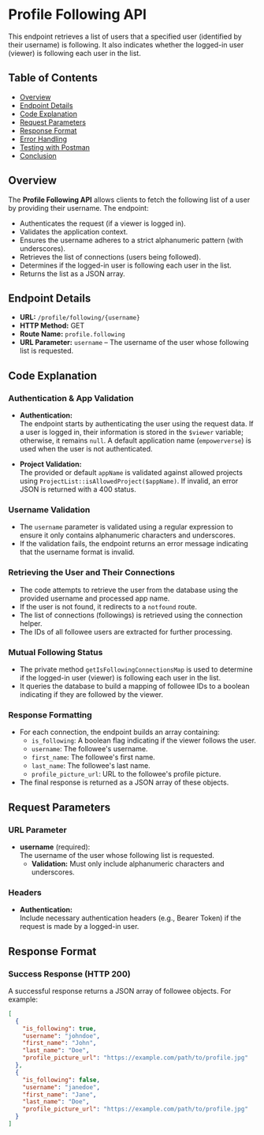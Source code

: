 # Profile Following API

This endpoint retrieves a list of users that a specified user (identified by their username) is following. It also indicates whether the logged-in user (viewer) is following each user in the list.

## Table of Contents
- [Overview](#overview)
- [Endpoint Details](#endpoint-details)
- [Code Explanation](#code-explanation)
- [Request Parameters](#request-parameters)
- [Response Format](#response-format)
- [Error Handling](#error-handling)
- [Testing with Postman](#testing-with-postman)
- [Conclusion](#conclusion)

## Overview

The **Profile Following API** allows clients to fetch the following list of a user by providing their username. The endpoint:
- Authenticates the request (if a viewer is logged in).
- Validates the application context.
- Ensures the username adheres to a strict alphanumeric pattern (with underscores).
- Retrieves the list of connections (users being followed).
- Determines if the logged-in user is following each user in the list.
- Returns the list as a JSON array.

## Endpoint Details

- **URL:** `/profile/following/{username}`
- **HTTP Method:** GET
- **Route Name:** `profile.following`
- **URL Parameter:** `username` – The username of the user whose following list is requested.

## Code Explanation

### Authentication & App Validation
- **Authentication:**  
  The endpoint starts by authenticating the user using the request data. If a user is logged in, their information is stored in the `$viewer` variable; otherwise, it remains `null`. A default application name (`empowerverse`) is used when the user is not authenticated.
  
- **Project Validation:**  
  The provided or default `appName` is validated against allowed projects using `ProjectList::isAllowedProject($appName)`. If invalid, an error JSON is returned with a 400 status.

### Username Validation
- The `username` parameter is validated using a regular expression to ensure it only contains alphanumeric characters and underscores.  
- If the validation fails, the endpoint returns an error message indicating that the username format is invalid.

### Retrieving the User and Their Connections
- The code attempts to retrieve the user from the database using the provided username and processed app name.  
- If the user is not found, it redirects to a `notfound` route.
- The list of connections (followings) is retrieved using the connection helper.
- The IDs of all followee users are extracted for further processing.

### Mutual Following Status
- The private method `getIsFollowingConnectionsMap` is used to determine if the logged-in user (viewer) is following each user in the list.
- It queries the database to build a mapping of followee IDs to a boolean indicating if they are followed by the viewer.

### Response Formatting
- For each connection, the endpoint builds an array containing:
  - `is_following`: A boolean flag indicating if the viewer follows the user.
  - `username`: The followee's username.
  - `first_name`: The followee's first name.
  - `last_name`: The followee's last name.
  - `profile_picture_url`: URL to the followee's profile picture.
- The final response is returned as a JSON array of these objects.

## Request Parameters

### URL Parameter
- **username** (required):  
  The username of the user whose following list is requested.  
  - **Validation:** Must only include alphanumeric characters and underscores.

### Headers
- **Authentication:**  
  Include necessary authentication headers (e.g., Bearer Token) if the request is made by a logged-in user.

## Response Format

### Success Response (HTTP 200)
A successful response returns a JSON array of followee objects. For example:

```json
[
  {
    "is_following": true,
    "username": "johndoe",
    "first_name": "John",
    "last_name": "Doe",
    "profile_picture_url": "https://example.com/path/to/profile.jpg"
  },
  {
    "is_following": false,
    "username": "janedoe",
    "first_name": "Jane",
    "last_name": "Doe",
    "profile_picture_url": "https://example.com/path/to/profile.jpg"
  }
]
